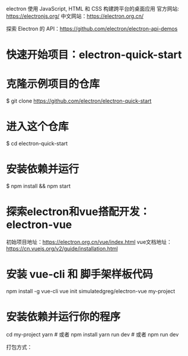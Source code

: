electron  使用 JavaScript, HTML 和 CSS 构建跨平台的桌面应用
官方网站: https://electronjs.org/
中文网站：https://electron.org.cn/

探索 Electron 的 API：https://github.com/electron/electron-api-demos

# 快速开始项目：electron-quick-start
# 克隆示例项目的仓库
$ git clone https://github.com/electron/electron-quick-start

# 进入这个仓库
$ cd electron-quick-start

# 安装依赖并运行
$ npm install && npm start



# 探索electron和vue搭配开发：electron-vue
初始项目地址：https://electron.org.cn/vue/index.html
vue文档地址：https://cn.vuejs.org/v2/guide/installation.html
# 安装 vue-cli 和 脚手架样板代码
npm install -g vue-cli
vue init simulatedgreg/electron-vue my-project

# 安装依赖并运行你的程序
cd my-project
yarn # 或者 npm install
yarn run dev # 或者 npm run dev



打包方式：

